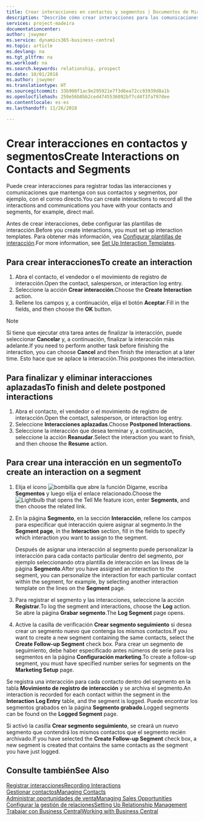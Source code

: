 ```yaml
---
title: Crear interacciones en contactos y segmentos | Documentos de Microsoft
description: "Describe cómo crear interacciones para las comunicaciones que mantenga con sus contactos y segmentos en Business Central, por ejemplo, con el correo directo."
services: project-madeira
documentationcenter: 
author: jswymer
ms.service: dynamics365-business-central
ms.topic: article
ms.devlang: na
ms.tgt_pltfrm: na
ms.workload: na
ms.search.keywords: relationship, prospect
ms.date: 10/01/2018
ms.author: jswymer
ms.translationtype: HT
ms.sourcegitcommit: 33b900f1ac9e295921e7f3d6ea72cc93939d8a1b
ms.openlocfilehash: 250e56b8bb2ced4745536092bf7cd4f3fa797dee
ms.contentlocale: es-es
ms.lasthandoff: 11/26/2018

---
```

# <a name="create-interactions-on-contacts-and-segments"></a><span data-ttu-id="a6c20-103">Crear interacciones en contactos y segmentos</span><span class="sxs-lookup"><span data-stu-id="a6c20-103">Create Interactions on Contacts and Segments</span></span>
<span data-ttu-id="a6c20-104">Puede crear interacciones para registrar todas las interacciones y comunicaciones que mantenga con sus contactos y segmentos, por ejemplo, con el correo directo.</span><span class="sxs-lookup"><span data-stu-id="a6c20-104">You can create interactions to record all the interactions and communications you have with your contacts and segments, for example, direct mail.</span></span>

<span data-ttu-id="a6c20-105">Antes de crear interacciones, debe configurar las plantillas de interacción.</span><span class="sxs-lookup"><span data-stu-id="a6c20-105">Before you create interactions, you must set up interaction templates.</span></span> <span data-ttu-id="a6c20-106">Para obtener más información, vea [Configurar plantillas de interacción](marketing-interactions.md).</span><span class="sxs-lookup"><span data-stu-id="a6c20-106">For more information, see  [Set Up Interaction Templates](marketing-interactions.md).</span></span>

## <a name="to-create-an-interaction"></a><span data-ttu-id="a6c20-107">Para crear interacciones</span><span class="sxs-lookup"><span data-stu-id="a6c20-107">To create an interaction</span></span>
1. <span data-ttu-id="a6c20-108">Abra el contacto, el vendedor o el movimiento de registro de interacción.</span><span class="sxs-lookup"><span data-stu-id="a6c20-108">Open the contact, salesperson, or interaction log entry.</span></span>
2. <span data-ttu-id="a6c20-109">Seleccione la acción **Crear interacción**.</span><span class="sxs-lookup"><span data-stu-id="a6c20-109">Choose the **Create Interaction** action.</span></span>
3. <span data-ttu-id="a6c20-110">Rellene los campos y, a continuación, elija el botón **Aceptar**.</span><span class="sxs-lookup"><span data-stu-id="a6c20-110">Fill in the fields, and then choose the **OK** button.</span></span>

> [!NOTE]  
>   <span data-ttu-id="a6c20-111">Si tiene que ejecutar otra tarea antes de finalizar la interacción, puede seleccionar **Cancelar** y, a continuación, finalizar la interacción más adelante.</span><span class="sxs-lookup"><span data-stu-id="a6c20-111">If you need to perform another task before finishing the interaction, you can choose **Cancel** and then finish the interaction at a later time.</span></span> <span data-ttu-id="a6c20-112">Esto hace que se aplace la interacción.</span><span class="sxs-lookup"><span data-stu-id="a6c20-112">This postpones the interaction.</span></span>

## <a name="to-finish-and-delete-postponed-interactions"></a><span data-ttu-id="a6c20-113">Para finalizar y eliminar interacciones aplazadas</span><span class="sxs-lookup"><span data-stu-id="a6c20-113">To finish and delete postponed interactions</span></span>
1. <span data-ttu-id="a6c20-114">Abra el contacto, el vendedor o el movimiento de registro de interacción.</span><span class="sxs-lookup"><span data-stu-id="a6c20-114">Open the contact, salesperson, or interaction log entry.</span></span>
2. <span data-ttu-id="a6c20-115">Seleccione **Interacciones aplazadas**.</span><span class="sxs-lookup"><span data-stu-id="a6c20-115">Choose **Postponed Interactions**.</span></span>
3. <span data-ttu-id="a6c20-116">Seleccione la interacción que desea terminar y, a continuación, seleccione la acción **Reanudar**.</span><span class="sxs-lookup"><span data-stu-id="a6c20-116">Select the interaction you want to finish, and then choose the **Resume** action.</span></span>

## <a name="to-create-an-interaction-on-a-segment"></a><span data-ttu-id="a6c20-117">Para crear una interacción en un segmento</span><span class="sxs-lookup"><span data-stu-id="a6c20-117">To create an interaction on a segment</span></span>
1. <span data-ttu-id="a6c20-118">Elija el icono ![bombilla que abre la función Dígame](media/ui-search/search_small.png "Dígame que desea hacer"), escriba **Segmentos** y luego elija el enlace relacionado.</span><span class="sxs-lookup"><span data-stu-id="a6c20-118">Choose the ![Lightbulb that opens the Tell Me feature](media/ui-search/search_small.png "Tell me what you want to do") icon, enter **Segments**, and then choose the related link.</span></span>
2. <span data-ttu-id="a6c20-119">En la página **Segmento**, en la sección **Interacción**, rellene los campos para especificar qué interacción quiere asignar al segmento.</span><span class="sxs-lookup"><span data-stu-id="a6c20-119">In the **Segment page**, in the **Interaction** section, fill in the fields to specify which interaction you want to assign to the segment.</span></span>

    <span data-ttu-id="a6c20-120">Después de asignar una interacción al segmento puede personalizar la interacción para cada contacto particular dentro del segmento, por ejemplo seleccionando otra plantilla de interacción en las líneas de la página **Segmento**.</span><span class="sxs-lookup"><span data-stu-id="a6c20-120">After you have assigned an interaction to the segment, you can personalize the interaction for each particular contact within the segment, for example, by selecting another interaction template on the lines on the **Segment** page.</span></span>  
3. <span data-ttu-id="a6c20-121">Para registrar el segmento y las interacciones, seleccione la acción **Registrar**.</span><span class="sxs-lookup"><span data-stu-id="a6c20-121">To log the segment and interactions, choose the **Log** action.</span></span> <span data-ttu-id="a6c20-122">Se abre la página **Grabar segmento**.</span><span class="sxs-lookup"><span data-stu-id="a6c20-122">The **Log Segment** page opens.</span></span>
4. <span data-ttu-id="a6c20-123">Active la casilla de verificación **Crear segmento seguimiento** si desea crear un segmento nuevo que contenga los mismos contactos.</span><span class="sxs-lookup"><span data-stu-id="a6c20-123">If you want to create a new segment containing the same contacts, select the **Create Follow-up Segment** check box.</span></span> <span data-ttu-id="a6c20-124">Para crear un segmento de seguimiento, debe haber especificado antes números de serie para los segmentos en la página **Configuración marketing**.</span><span class="sxs-lookup"><span data-stu-id="a6c20-124">To create a follow-up segment, you must have specified number series for segments on the **Marketing Setup** page.</span></span>

<span data-ttu-id="a6c20-125">Se registra una interacción para cada contacto dentro del segmento en la tabla **Movimiento de registro de interacción** y se archiva el segmento.</span><span class="sxs-lookup"><span data-stu-id="a6c20-125">An interaction is recorded for each contact within the segment in the **Interaction Log Entry** table, and the segment is logged.</span></span> <span data-ttu-id="a6c20-126">Puede encontrar los segmentos grabados en la página **Segmento grabado**.</span><span class="sxs-lookup"><span data-stu-id="a6c20-126">Logged segments can be found on the **Logged Segment** page.</span></span>

<span data-ttu-id="a6c20-127">Si activó la casilla **Crear segmento seguimiento**, se creará un nuevo segmento que contendrá los mismos contactos que el segmento recién archivado.</span><span class="sxs-lookup"><span data-stu-id="a6c20-127">If you have selected the **Create Follow-up Segment** check box, a new segment is created that contains the same contacts as the segment you have just logged.</span></span>

## <a name="see-also"></a><span data-ttu-id="a6c20-128">Consulte también</span><span class="sxs-lookup"><span data-stu-id="a6c20-128">See Also</span></span>
[<span data-ttu-id="a6c20-129">Registrar interacciones</span><span class="sxs-lookup"><span data-stu-id="a6c20-129">Recording Interactions</span></span>](marketing-interactions.md)  
[<span data-ttu-id="a6c20-130">Gestionar contactos</span><span class="sxs-lookup"><span data-stu-id="a6c20-130">Managing Contacts</span></span>](marketing-contacts.md)  
[<span data-ttu-id="a6c20-131">Administrar oportunidades de venta</span><span class="sxs-lookup"><span data-stu-id="a6c20-131">Managing Sales Opportunities</span></span>](marketing-manage-sales-opportunities.md)  
[<span data-ttu-id="a6c20-132">Configurar la gestión de relaciones</span><span class="sxs-lookup"><span data-stu-id="a6c20-132">Setting Up Relationship Management</span></span>](marketing-setup-marketing.md)  
[<span data-ttu-id="a6c20-133">Trabajar con Business Central</span><span class="sxs-lookup"><span data-stu-id="a6c20-133">Working with Business Central</span></span>](ui-work-product.md)

